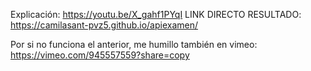 

Explicación: 
https://youtu.be/X_gahf1PYqI 
LINK DIRECTO RESULTADO: https://camilasant-pvz5.github.io/apiexamen/

Por si no funciona el anterior, me humillo también en vimeo: 
https://vimeo.com/945557559?share=copy
